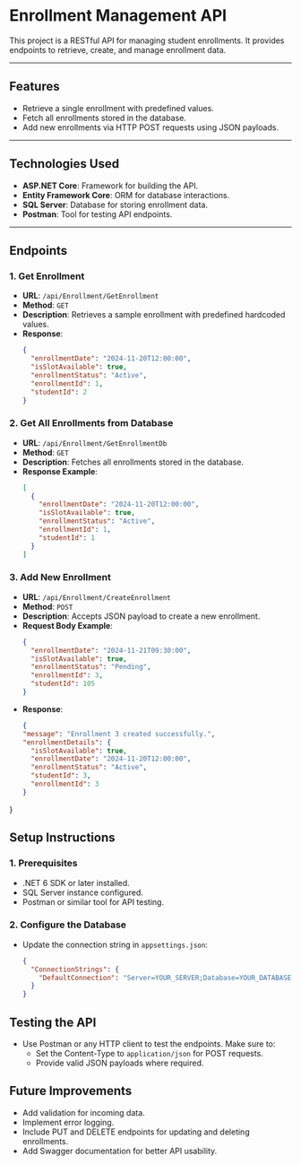 ﻿# **Enrollment Management API**

This project is a RESTful API for managing student enrollments. It provides endpoints to retrieve, create, and manage enrollment data.

---

## **Features**
- Retrieve a single enrollment with predefined values.
- Fetch all enrollments stored in the database.
- Add new enrollments via HTTP POST requests using JSON payloads.

---

## **Technologies Used**
- **ASP.NET Core**: Framework for building the API.
- **Entity Framework Core**: ORM for database interactions.
- **SQL Server**: Database for storing enrollment data.
- **Postman**: Tool for testing API endpoints.

---

## **Endpoints**
### **1. Get Enrollment**
- **URL**: `/api/Enrollment/GetEnrollment`
- **Method**: `GET`
- **Description**: Retrieves a sample enrollment with predefined hardcoded values.
- **Response**:
  ```json
  {
    "enrollmentDate": "2024-11-20T12:00:00",
    "isSlotAvailable": true,
    "enrollmentStatus": "Active",
    "enrollmentId": 1,
    "studentId": 2
  }

### **2. Get All Enrollments from Database**
- **URL**: `/api/Enrollment/GetEnrollmentDb`
- **Method**: `GET`
- **Description**: Fetches all enrollments stored in the database.
- **Response Example**:
  ```json
  [
    {
      "enrollmentDate": "2024-11-20T12:00:00",
      "isSlotAvailable": true,
      "enrollmentStatus": "Active",
      "enrollmentId": 1,
      "studentId": 1
    }
  ]

### **3. Add New Enrollment**
- **URL**: `/api/Enrollment/CreateEnrollment`
- **Method**: `POST`
- **Description**: Accepts JSON payload to create a new enrollment.
- **Request Body Example**:
  ```json
  {
    "enrollmentDate": "2024-11-21T09:30:00",
    "isSlotAvailable": true,
    "enrollmentStatus": "Pending",
    "enrollmentId": 3,
    "studentId": 105
  }
  
- **Response**:
  ```json
  {
  "message": "Enrollment 3 created successfully.",
  "enrollmentDetails": {
    "isSlotAvailable": true,
    "enrollmentDate": "2024-11-20T12:00:00",
    "enrollmentStatus": "Active",
    "studentId": 3,
    "enrollmentId": 3
  }
}


## **Setup Instructions**

### **1. Prerequisites**
- .NET 6 SDK or later installed.
- SQL Server instance configured.
- Postman or similar tool for API testing.


### **2. Configure the Database**
- Update the connection string in `appsettings.json`:
  ```json
  {
    "ConnectionStrings": {
      "DefaultConnection": "Server=YOUR_SERVER;Database=YOUR_DATABASE; user=YOUR_USER; password=YOUR_PASSWORD;Trusted_Connection=True;"
    }
  }

## **Testing the API**
- Use Postman or any HTTP client to test the endpoints. Make sure to:
  - Set the Content-Type to `application/json` for POST requests.
  - Provide valid JSON payloads where required.

## **Future Improvements**
- Add validation for incoming data.
- Implement error logging.
- Include PUT and DELETE endpoints for updating and deleting enrollments.
- Add Swagger documentation for better API usability.

